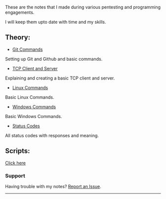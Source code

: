These are the notes that I made during various pentesting and programming engagements.

I will keep them upto date with time and my skills.

## Theory:

- [Git Commands](src/git.md)

Setting up Git and Github and basic commands.

- [TCP Client and Server](src/tcp_x.md)

Explaining and creating a basic TCP client and server.

- [Linux Commands](src/linuxcmd.md)

Basic Linux Commands.

- [Windows Commands](src/wincmd.md)

Basic Windows Commands.

- [Status Codes](src/status_codes.md)

All status codes with responses and meaning.

## Scripts:

[Click here](https://github.com/Sarthak2143/notes/tree/master/scripts)


### Support

Having trouble with my notes? [Report an Issue](https://github.com/Sarthak2143/notes/issues).

___
